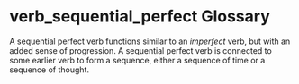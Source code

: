 # verb_sequential_perfect Glossary
A sequential perfect verb functions similar to an *imperfect* verb, but with an added sense of progression. A sequential perfect verb is connected to some earlier verb to form a sequence, either a sequence of time or a sequence of thought.